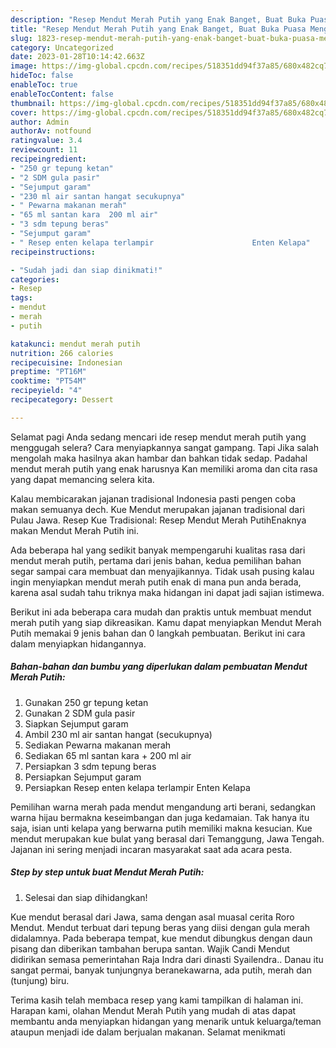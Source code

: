 ```yaml
---
description: "Resep Mendut Merah Putih yang Enak Banget, Buat Buka Puasa Menggugah Selera"
title: "Resep Mendut Merah Putih yang Enak Banget, Buat Buka Puasa Menggugah Selera"
slug: 1823-resep-mendut-merah-putih-yang-enak-banget-buat-buka-puasa-menggugah-selera
category: Uncategorized
date: 2023-01-28T10:14:42.663Z
image: https://img-global.cpcdn.com/recipes/518351dd94f37a85/680x482cq70/mendut-merah-putih-foto-resep-utama.jpg
hideToc: false
enableToc: true
enableTocContent: false
thumbnail: https://img-global.cpcdn.com/recipes/518351dd94f37a85/680x482cq70/mendut-merah-putih-foto-resep-utama.jpg
cover: https://img-global.cpcdn.com/recipes/518351dd94f37a85/680x482cq70/mendut-merah-putih-foto-resep-utama.jpg
author: Admin
authorAv: notfound
ratingvalue: 3.4
reviewcount: 11
recipeingredient:
- "250 gr tepung ketan"
- "2 SDM gula pasir"
- "Sejumput garam"
- "230 ml air santan hangat secukupnya"
- " Pewarna makanan merah"
- "65 ml santan kara  200 ml air"
- "3 sdm tepung beras"
- "Sejumput garam"
- " Resep enten kelapa terlampir                      Enten Kelapa"
recipeinstructions:

- "Sudah jadi dan siap dinikmati!"
categories:
- Resep
tags:
- mendut
- merah
- putih

katakunci: mendut merah putih 
nutrition: 266 calories
recipecuisine: Indonesian
preptime: "PT16M"
cooktime: "PT54M"
recipeyield: "4"
recipecategory: Dessert

---
```



Selamat pagi Anda sedang mencari ide resep mendut merah putih yang menggugah selera? Cara menyiapkannya sangat gampang. Tapi Jika salah mengolah maka hasilnya akan hambar dan bahkan tidak sedap. Padahal mendut merah putih yang enak harusnya Kan memiliki aroma dan cita rasa yang dapat memancing selera kita.


Kalau membicarakan jajanan tradisional Indonesia pasti pengen coba makan semuanya dech. Kue Mendut merupakan jajanan tradisional dari Pulau Jawa. Resep Kue Tradisional: Resep Mendut Merah PutihEnaknya makan Mendut Merah Putih ini.

Ada beberapa hal yang sedikit banyak mempengaruhi kualitas rasa dari mendut merah putih, pertama dari jenis bahan, kedua pemilihan bahan segar sampai cara membuat dan menyajikannya. Tidak usah pusing kalau ingin menyiapkan mendut merah putih enak di mana pun anda berada, karena asal sudah tahu triknya maka hidangan ini dapat jadi sajian istimewa.


Berikut ini ada beberapa cara mudah dan praktis untuk membuat mendut merah putih yang siap dikreasikan. Kamu dapat menyiapkan Mendut Merah Putih memakai 9 jenis bahan dan 0 langkah pembuatan. Berikut ini cara dalam menyiapkan hidangannya.

<!--inarticleads1-->

##### Bahan-bahan dan bumbu yang diperlukan dalam pembuatan Mendut Merah Putih:

1. Gunakan 250 gr tepung ketan
1. Gunakan 2 SDM gula pasir
1. Siapkan Sejumput garam
1. Ambil 230 ml air santan hangat (secukupnya)
1. Sediakan  Pewarna makanan merah
1. Sediakan 65 ml santan kara + 200 ml air
1. Persiapkan 3 sdm tepung beras
1. Persiapkan Sejumput garam
1. Persiapkan  Resep enten kelapa terlampir                      Enten Kelapa


Pemilihan warna merah pada mendut mengandung arti berani, sedangkan warna hijau bermakna keseimbangan dan juga kedamaian. Tak hanya itu saja, isian unti kelapa yang berwarna putih memiliki makna kesucian. Kue mendut merupakan kue bulat yang berasal dari Temanggung, Jawa Tengah. Jajanan ini sering menjadi incaran masyarakat saat ada acara pesta. 

<!--inarticleads2-->

##### Step by step untuk buat Mendut Merah Putih:


1. Selesai dan siap dihidangkan!

Kue mendut berasal dari Jawa, sama dengan asal muasal cerita Roro Mendut. Mendut terbuat dari tepung beras yang diisi dengan gula merah didalamnya. Pada beberapa tempat, kue mendut dibungkus dengan daun pisang dan diberikan tambahan berupa santan. Wajik Candi Mendut didirikan semasa pemerintahan Raja Indra dari dinasti Syailendra.. Danau itu sangat permai, banyak tunjungnya beranekawarna, ada putih, merah dan (tunjung) biru. 

Terima kasih telah membaca resep yang kami tampilkan di halaman ini. Harapan kami, olahan Mendut Merah Putih yang mudah di atas dapat membantu anda menyiapkan hidangan yang menarik untuk keluarga/teman ataupun menjadi ide dalam berjualan makanan. Selamat menikmati
